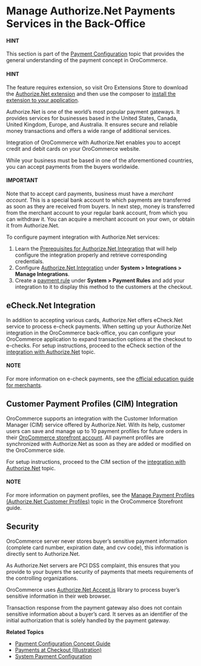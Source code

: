 <a id="user-guide-payment-payment-providers-overview-authorizenet"></a>

# Manage Authorize.Net Payments Services in the Back-Office

#### HINT
This section is part of the [Payment Configuration](../../../../../concept-guides/payment-configuration/index.md#user-guide-payment) topic that provides the general understanding of the payment concept in OroCommerce.

#### HINT
The feature requires extension, so visit Oro Extensions Store to download the <a href="https://marketplace.oroinc.com/orocommerce/extension/orocommerce-authorize.net-integration/" target="_blank">Authorize.Net extension</a> and then use the composer to [install the extension to your application](../../../../../../backend/extension/install-extension.md#cookbook-extensions-composer).

Authorize.Net is one of the world’s most popular payment gateways. It provides services for businesses based in the United States, Canada, United Kingdom, Europe, and Australia. It ensures secure and reliable money transactions and offers a wide range of additional services.

Integration of OroCommerce with Authorize.Net enables you to accept credit and debit cards on your OroCommerce website.

While your business must be based in one of the aforementioned countries, you can accept payments from the buyers worldwide.

#### IMPORTANT
Note that to accept card payments, business must have a *merchant account*. This is a special bank account to which payments are transferred as soon as they are received from buyers. In next step, money is transferred from the merchant account to your regular bank account, from which you can withdraw it. You can acquire a merchant account on your own, or obtain it from Authorize.Net.

To configure payment integration with Authorize.Net services:

1. Learn the [Prerequisites for Authorize.Net Integration](authorizenet-prerequisites.md#user-guide-payment-prerequisites-authorizenet) that will help configure the integration properly and retrieve corresponding credentials.
2. Configure [Authorize.Net Integration](authorizenet-integration.md#user-guide-payment-configuration-payment-method-integration-authorizenet-details) under **System > Integrations > Manage Integrations**.
3. Create a [payment rule](../../../payment-rules/index.md#sys-payment-rules) under **System > Payment Rules** and add your integration to it to display this method to the customers at the checkout.

## eCheck.Net Integration

In addition to accepting various cards, Authorize.Net offers eCheck.Net service to process e-check payments. When setting up your Authorize.Net integration in the OroCommerce back-office, you can configure your OroCommerce application to expand transaction options at the checkout to e-checks. For setup instructions, proceed to the eCheck section of the [integration with Authorize.Net](authorizenet-integration.md#user-guide-payment-configuration-payment-method-integration-authorizenet-details) topic.

#### NOTE
For more information on e-check payments, see the <a href="https://www.authorize.net/content/dam/authorize/documents/echecknetcomplianceguide.pdf" target="_blank">official education guide for merchants</a>.

## Customer Payment Profiles (CIM) Integration

OroCommerce supports an integration with the Customer Information Manager (CIM) service offered by Authorize.Net. With its help, customer users can save and manage up to 10 payment profiles for future orders in their [OroCommerce storefront account](../../../../../storefront/account/cim/index.md#frontstore-guide-cim). All payment profiles are synchronized with Authorize.Net as soon as they are added or modified on the OroCommerce side.

For setup instructions, proceed to the CIM section of the [integration with Authorize.Net](authorizenet-integration.md#user-guide-payment-configuration-payment-method-integration-authorizenet-details) topic.

#### NOTE
For more information on payment profiles, see the [Manage Payment Profiles (Authorize.Net Customer Profiles)](../../../../../storefront/account/cim/index.md#frontstore-guide-cim) topic in the OroCommerce Storefront guide.

## Security

OroCommerce server never stores buyer’s sensitive payment information (complete card number, expiration date, and cvv code), this information is directly sent to Authorize.Net.

As Authorize.Net servers are PCI DSS complaint, this ensures that you provide to your buyers the security of payments that meets requirements of the controlling organizations.

OroCommerce uses <a href="https://developer.authorize.net/api/reference/features/acceptjs.html" target="_blank">Authorize.Net Accept.js</a> library to process buyer’s sensitive information in their web browser.

Transaction response from the payment gateway also does not contain sensitive information about a buyer’s card. It serves as an identifier of the initial authorization that is solely handled by the payment gateway.

**Related Topics**

* [Payment Configuration Concept Guide](../../../../../concept-guides/payment-configuration/index.md#user-guide-payment)
* [Payments at Checkout (Illustration)](../checkout/index.md#doc-payment-checkout)
* [System Payment Configuration](../../../configuration/commerce/payment/index.md#configuration-guide-commerce-configuration-payment)
